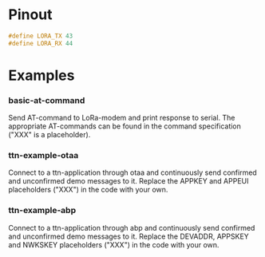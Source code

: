 # Pinout
```cpp
#define LORA_TX 43
#define LORA_RX 44
```

# Examples
### basic-at-command
Send AT-command to LoRa-modem and print response to serial. The appropriate AT-commands can be found in the command specification ("XXX" is a placeholder).

### ttn-example-otaa
Connect to a ttn-application through otaa and continuously send confirmed and unconfirmed demo messages to it. Replace the APPKEY and APPEUI placeholders ("XXX") in the code with your own.

### ttn-example-abp
Connect to a ttn-application through abp and continuously send confirmed and unconfirmed demo messages to it. Replace the DEVADDR, APPSKEY and NWKSKEY placeholders ("XXX") in the code with your own.